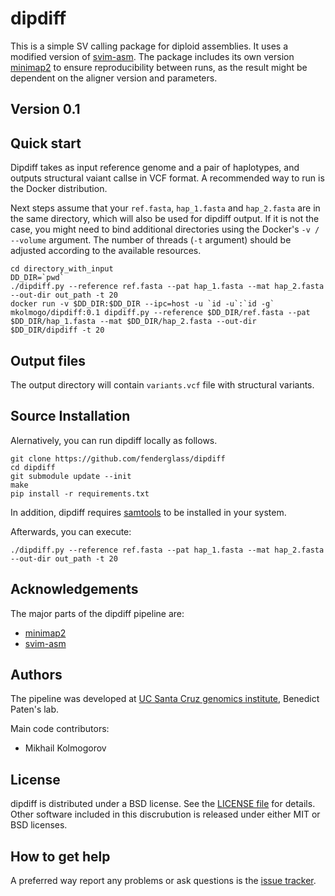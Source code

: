 # dipdiff

This is a simple SV calling package for diploid assemblies. It uses a modified version of [svim-asm](https://github.com/eldariont/svim-asm).
The package includes its own version [minimap2](https://github.com/lh3/minimap2) to ensure reproducibility between runs, 
as the result might be dependent on the aligner version and parameters.

## Version 0.1

Quick start
-----------


Dipdiff takes as input reference genome and a pair of haplotypes, and outputs
structural vaiant callse in VCF format. A recommended way to run is the Docker distribution.

Next steps assume that your `ref.fasta`, `hap_1.fasta` and `hap_2.fasta` are in the same directory,
which will also be used for dipdiff output. If it is not the case, you might need to bind additional 
directories using the Docker's `-v / --volume` argument. The number of threads (`-t` argument)
should be adjusted according to the available resources.


```
cd directory_with_input
DD_DIR=`pwd`
./dipdiff.py --reference ref.fasta --pat hap_1.fasta --mat hap_2.fasta --out-dir out_path -t 20
docker run -v $DD_DIR:$DD_DIR --ipc=host -u `id -u`:`id -g` mkolmogo/dipdiff:0.1 dipdiff.py --reference $DD_DIR/ref.fasta --pat $DD_DIR/hap_1.fasta --mat $DD_DIR/hap_2.fasta --out-dir $DD_DIR/dipdiff -t 20
```

Output files
------------

The output directory will contain `variants.vcf` file with structural variants.


Source Installation
-------------------

Alernatively, you can run dipdiff locally as follows.

```
git clone https://github.com/fenderglass/dipdiff
cd dipdiff
git submodule update --init
make
pip install -r requirements.txt
```

In addition, dipdiff requires [samtools](https://github.com/samtools) to be installed in your system.

Afterwards, you can execute:

```
./dipdiff.py --reference ref.fasta --pat hap_1.fasta --mat hap_2.fasta --out-dir out_path -t 20
```

Acknowledgements
----------------

The major parts of the dipdiff pipeline are:

* [minimap2](https://github.com/lh3/minimap2)
* [svim-asm](https://github.com/eldariont/svim-asm)


Authors
-------

The pipeline was developed at [UC Santa Cruz genomics institute](https://ucscgenomics.soe.ucsc.edu/), Benedict Paten's lab.

Main code contributors:
* Mikhail Kolmogorov


License
-------

dipdiff is distributed under a BSD license. See the [LICENSE file](LICENSE) for details.
Other software included in this discrubution is released under either MIT or BSD licenses.


How to get help
---------------
A preferred way report any problems or ask questions is the 
[issue tracker](https://github.com/fenderglass/dipdiff/issues). 


